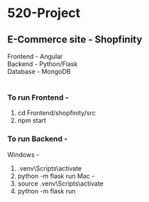 # 520-Project

## E-Commerce site - Shopfinity

Frontend - Angular <br />
Backend - Python/Flask <br />
Database - MongoDB <br />
<br />

### To run Frontend - <br />
1. cd Frontend/shopfinity/src
2. npm start

### To run Backend - <br />
Windows - <br />
1. .venv\Scripts\activate
2. python -m flask run
Mac - <br />
1. source .venv\Scripts\activate
2. python -m flask run
